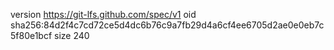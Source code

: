 version https://git-lfs.github.com/spec/v1
oid sha256:84d2f4c7cd72ce5d4dc6b76c9a7fb29d4a6cf4ee6705d2ae0e0eb7c5f80e1bcf
size 240
